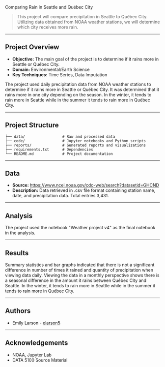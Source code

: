 Comparing Rain in Seattle and Québec City 

> This project will compare precipitation in Seattle to Québec City. Utilizing data obtained from NOAA weather stations, we will determine which city receives more rain. 

---

## Project Overview


- **Objective:** The main goal of the project is to determine if it rains more in Seattle or Québec City. 
- **Domain:** Environmental/Earth Science 
- **Key Techniques:** Time Series, Data Imputation

The project used daily precipitation data from NOAA weather stations to determine if it rains more in Seattle or Québec City. It was determined that it rains more in one city depending on the season. In the winter, it tends to rain more in Seattle while in the summer it tends to rain more in Québec City.

---

## Project Structure

```
├── data/                 # Raw and processed data
├── code/                 # Jupyter notebooks and Python scripts
├── reports/              # Generated reports and visualizations
├── requirements.txt      # Dependencies
└── README.md             # Project documentation
```

---

## Data

- **Source:** https://www.ncei.noaa.gov/cdo-web/search?datasetid=GHCND 
- **Description:** Data retrieved in .csv file format containing station name, date, and precipitation data. Total entries 3,431.

---

## Analysis

The project used the notebook "Weather project v4" as the final notebook in the analysis. 

---

## Results

Summary statistics and bar graphs indicated that there is not a significant difference in number of times it rained and quantity of precipitation when viewing data daily. Viewing the data in a monthly perspective shows there is a seasonal difference in the amount it rains between Québec City and Seattle. In the winter, it tends to rain more in Seattle while in the summer it tends to rain more in Québec City.

---

## Authors

- Emily Larson - [elarson5](https://github.com/elarson5)

---

## Acknowledgements

- NOAA, Jupyter Lab
- DATA 5100 Source Material

